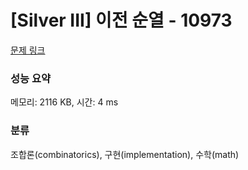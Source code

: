 # [Silver III] 이전 순열 - 10973 

[문제 링크](https://www.acmicpc.net/problem/10973) 

### 성능 요약

메모리: 2116 KB, 시간: 4 ms

### 분류

조합론(combinatorics), 구현(implementation), 수학(math)


